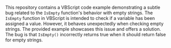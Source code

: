 This repository contains a VBScript code example demonstrating a subtle bug related to the `IsEmpty` function's behavior with empty strings.  The `IsEmpty` function in VBScript is intended to check if a variable has been assigned a value.  However, it behaves unexpectedly when checking empty strings.  The provided example showcases this issue and offers a solution. The bug is that `IsEmpty()` incorrectly returns true when it should return false for empty strings.